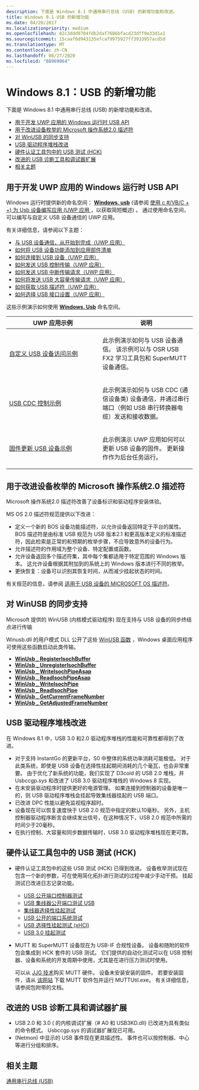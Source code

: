 ```yaml
---
description: 下面是 Windows 8.1 中通用串行总线 (USB) 的新增功能和改进。
title: Windows 8.1-USB 的新增功能
ms.date: 04/20/2017
ms.localizationpriority: medium
ms.openlocfilehash: 02c3ddd9704fdb2daf7686bfacd23dff9e33d1a1
ms.sourcegitcommit: 15caaf6d943135efcaf9975927ff3933957acd5d
ms.translationtype: MT
ms.contentlocale: zh-CN
ms.lasthandoff: 08/27/2020
ms.locfileid: "88969064"
---
```

# <a name="windows-81-whats-new-for-usb"></a>Windows 8.1：USB 的新增功能


下面是 Windows 8.1 中通用串行总线 (USB) 的新增功能和改进。

-   [用于开发 UWP 应用的 Windows 运行时 USB API](#windows-runtime-usb-api-for-developing-uwp-apps)
-   [用于改进设备枚举的 Microsoft 操作系统2.0 描述符](#microsoft-os-20-descriptors-for-improved-device-enumerations)
-   [对 WinUSB 的同步支持](#isochronous-support-for-winusb)
-   [USB 驱动程序堆栈改进](#usb-driver-stack-improvements)
-   [硬件认证工具包中的 USB 测试 (HCK) ](#usb-tests-in-the-hardware-certification-kit-hck)
-   [改进的 USB 诊断工具和调试器扩展](#improved-usb-diagnostic-tools-and-debugger-extensions)
-   [相关主题](#related-topics)

## <a name="windows-runtime-usb-api-for-developing-uwp-apps"></a>用于开发 UWP 应用的 Windows 运行时 USB API


Windows 运行时提供新的命名空间： [**Windows. usb**](https://docs.microsoft.com/uwp/api/Windows.Devices.Usb) (请参阅 [使用 c #/VB/C + +) 为 Usb 设备编写应用 (UWP 应用 ](https://docs.microsoft.com/previous-versions/windows/apps/dn263144(v=win.10)) ，以获取简短概述) 。 通过使用命名空间，可以编写与自定义 USB 设备通信的 UWP 应用。

有关详细信息，请参阅以下主题：

-   [与 USB 设备通信，从开始到完成（UWP 应用）](talking-to-usb-devices-start-to-finish.md)
-   [如何将 USB 设备功能添加到应用部件清单](updating-the-app-manifest-with-usb-device-capabilities.md)
-   [如何连接到 USB 设备（UWP 应用）](how-to-connect-to-a-usb-device--uwp-app-.md)
-   [如何发送 USB 控制传输（UWP 应用）](how-to-send-a-usb-control-transfer--uwp-app-.md)
-   [如何发送 USB 中断传输请求（UWP 应用）](how-to-send-a-usb-interrupt-transfer--uwp-app-.md)
-   [如何将发送 USB 大容量传输请求（UWP 应用）](how-to-send-a-usb-bulk-transfer--uwp-app-.md)
-   [如何获取 USB 描述符（UWP 应用）](how-to-get-usb-descriptors--uwp-app-.md)
-   [如何选择 USB 接口设置（UWP 应用）](how-to-select-a-usb-interface-setting--uwp-app-.md)

这些示例演示如何使用 [**Windows. Usb**](https://docs.microsoft.com/uwp/api/Windows.Devices.Usb) 命名空间。

<table>
<colgroup>
<col width="50%" />
<col width="50%" />
</colgroup>
<thead>
<tr class="header">
<th>UWP 应用示例</th>
<th>说明</th>
</tr>
</thead>
<tbody>
<tr class="odd">
<td><p><a href="" id="custom-usb-device-access-sample"></a><a href="https://go.microsoft.com/fwlink/p/?linkid=309716" data-raw-source="[Custom USB device access sample](https://go.microsoft.com/fwlink/p/?linkid=309716)">自定义 USB 设备访问示例</a></p></td>
<td><p>此示例演示如何与 USB 设备通信。 该示例可以与 OSR USB FX2 学习工具包和 SuperMUTT 设备通信。</p></td>
</tr>
<tr class="even">
<td><p><a href="" id="usb-cdc-control-sample"></a><a href="https://go.microsoft.com/fwlink/p/?linkid=309716" data-raw-source="[USB CDC Control sample](https://go.microsoft.com/fwlink/p/?linkid=309716)">USB CDC 控制示例</a></p></td>
<td><p>此示例演示如何与 USB CDC (通信设备类) 设备通信，并通过串行端口（例如 USB 串行转换器电缆）发送和接收数据。</p></td>
</tr>
<tr class="odd">
<td><p><a href="" id="firmware-update-usb-device-sample"></a><a href="https://go.microsoft.com/fwlink/p/?linkid=309716" data-raw-source="[Firmware Update USB Device sample](https://go.microsoft.com/fwlink/p/?linkid=309716)">固件更新 USB 设备示例</a></p></td>
<td><p>此示例演示 UWP 应用如何可以更新 USB 设备的固件。 更新操作作为后台任务运行。</p></td>
</tr>
</tbody>
</table>

## <a name="microsoft-os-20-descriptors-for-improved-device-enumerations"></a>用于改进设备枚举的 Microsoft 操作系统2.0 描述符 
 
Microsoft 操作系统2.0 描述符改善了设备标识和驱动程序安装体验。

MS OS 2.0 描述符规范提供以下改进：

-   定义一个新的 BOS 设备功能描述符，以允许设备返回特定于平台的属性。 BOS 描述符是由标准 USB 规范为 USB 版本2.1 和更高版本定义的标准描述符，因此检索是正常的和预期的枚举步骤，不应导致意外的设备行为。
-   允许描述符的作用域为整个设备、特定配置或函数。
-   允许设备返回多个描述符集，其中每个集都适用于特定范围的 Windows 版本。 这允许设备根据其附加到的系统上的 Windows 版本进行不同的枚举。
-   更快恢复：设备可以识别其恢复时间，从而减少挂起状态的时间。

有关规范的信息，请参阅 [适用于 USB 设备的 MICROSOFT OS 描述符](microsoft-defined-usb-descriptors.md)。

## <a name="isochronous-support-for-winusb"></a>对 WinUSB 的同步支持


Microsoft 提供的 WinUSB (内核模式驱动程序) 现在支持与 USB 设备的同步终结点进行传输

Winusb.dll 的用户模式 DLL 公开了这些 [WinUSB 函数](https://docs.microsoft.com/previous-versions/windows/hardware/drivers/ff540046(v=vs.85)#winusb) ，Windows 桌面应用程序可使用这些函数启动此类传输。

-   [**WinUsb \_ RegisterIsochBuffer**](https://docs.microsoft.com/windows/desktop/api/winusb/nf-winusb-winusb_registerisochbuffer)
-   [**WinUsb \_ UnregisterIsochBuffer**](https://docs.microsoft.com/windows/desktop/api/winusb/nf-winusb-winusb_unregisterisochbuffer)
-   [**WinUsb \_ WriteIsochPipeAsap**](https://docs.microsoft.com/windows/desktop/api/winusb/nf-winusb-winusb_writeisochpipeasap)
-   [**WinUsb \_ ReadIsochPipeAsap**](https://docs.microsoft.com/windows/desktop/api/winusb/nf-winusb-winusb_readisochpipeasap)
-   [**WinUsb \_ WriteIsochPipe**](https://docs.microsoft.com/windows/desktop/api/winusb/nf-winusb-winusb_writeisochpipe)
-   [**WinUsb \_ ReadIsochPipe**](https://docs.microsoft.com/windows/desktop/api/winusb/nf-winusb-winusb_readisochpipe)
-   [**WinUsb \_ GetCurrentFrameNumber**](https://docs.microsoft.com/windows/desktop/api/winusb/nf-winusb-winusb_getcurrentframenumber)
-   [**WinUsb \_ GetAdjustedFrameNumber**](https://docs.microsoft.com/windows/desktop/api/winusb/nf-winusb-winusb_getadjustedframenumber)

## <a name="usb-driver-stack-improvements"></a>USB 驱动程序堆栈改进


在 Windows 8.1 中，USB 3.0 和2.0 驱动程序堆栈的性能和可靠性都得到了改进。

-   对于支持 InstantGo 的更新平台，S0 中整体的系统功率消耗可能极低。 对于此类系统，即使是 USB 设备在选择性挂起期间消耗的几个毫瓦，也会非常重要。 由于优化了新系统的功能，我们实现了 D3cold 的 USB 2.0 堆栈，并 Usbccgp.sys 和改进了 USB 3.0 驱动程序堆栈的 Windows 8 实现。
-   在未安装驱动程序时提供更好的电源管理。 如果连接到控制器的设备是唯一的，则 USB 驱动程序堆栈会挂起导致集线器挂起的 USB 端口。
-   已改进 DPC 性能以避免监视程序超时。
-   设备现在可以恢复速度快于 USB 2.0 规范中指定的默认10毫秒。 另外，主机控制器驱动程序断言会继续发出信号，在这种情况下，USB 2.0 规范中所需的时间少于20毫秒。
-   在执行控制、大容量和同步数据传输时，USB 3.0 驱动程序堆栈现在更可靠。

## <a name="usb-tests-in-the-hardware-certification-kit-hck"></a>硬件认证工具包中的 USB 测试 (HCK) 

-   硬件认证工具包中的这些 USB 测试 (HCK) 已得到改进。 设备枚举测试现在包含一个新的参数，可在使用简化拓扑进行测试的过程中减少手动干预。 挂起测试已改进日志记录功能。

    -   [USB 公开端口控制器测试](https://docs.microsoft.com/previous-versions/windows/hardware/hck/hh998021(v=vs.85))
    -   [USB 集线器公开端口测试 USB](https://docs.microsoft.com/previous-versions/windows/hardware/hck/jj123960(v=vs.85))
    -   [集线器选择性挂起测试](https://docs.microsoft.com/previous-versions/windows/hardware/hck/jj124844(v=vs.85))
    -   [USB 公开的端口系统测试](https://docs.microsoft.com/previous-versions/windows/hardware/hck/jj123655(v=vs.85))
    -   [USB 选择性挂起测试 (xHCI) ](https://docs.microsoft.com/previous-versions/windows/hardware/hck/jj124491(v=vs.85))
    -   [USB 3.0 挂起测试](https://docs.microsoft.com/previous-versions/windows/hardware/hck/jj125210(v=vs.85))
-   MUTT 和 SuperMUTT 设备现在为 USB-IF 合规性设备。 设备和随附的软件包会集成到 HCK 套件的 USB 测试。 它们提供的自动化测试可以在 USB 控制器、设备和系统的开发周期中使用，尤其是在进行压力测试时使用。

    可以从 [JJG 技术](https://jjgtechnologies.com/mutt.md)购买 MUTT 硬件。 设备未安装安装的固件。 若要安装固件，请从 [该网站](https://msdn.microsoft.com/windows/hardware/jj590752) 下载 MUTT 软件包并运行 MUTTUtil.exe。 有关详细信息，请参阅包附带的文档。

## <a name="improved-usb-diagnostic-tools-and-debugger-extensions"></a>改进的 USB 诊断工具和调试器扩展


-   USB 2.0 和 3.0 ( 的内核调试扩展（# A0 和 USB3KD.dll) 已改进为具有类似的命令模式。 Usbccgp.sys 的调试器扩展现已可用。
-    (Netmon) 中显示的 USB 事件现在更具描述性。 事件也可以按控制器、中心等进行分组和排序。

## <a name="related-topics"></a>相关主题
[通用串行总线 (USB)](https://docs.microsoft.com/windows-hardware/drivers/)  



